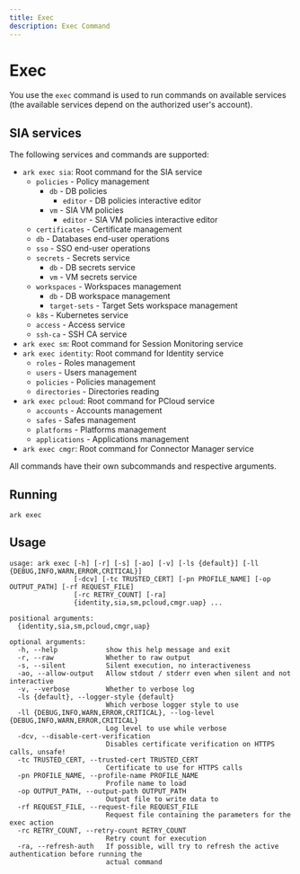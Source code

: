 ```yaml
---
title: Exec
description: Exec Command
---
```


# Exec

You use the `exec` command is used to run commands on available services (the available services depend on the authorized user's account).

## SIA services

The following services and commands are supported:

- `ark exec sia`: Root command for the SIA service
    - `policies` - Policy management
        - `db` - DB policies
            - `editor` - DB policies interactive editor
        - `vm` - SIA VM policies
            - `editor` - SIA VM policies interactive editor
    - `certificates` - Certificate management
    - `db` - Databases end-user operations
    - `sso` - SSO end-user operations
    - `secrets` - Secrets service
        - `db` - DB secrets service
        - `vm` - VM secrets service
    - `workspaces` - Workspaces management
        - `db` - DB workspace management
        - `target-sets` - Target Sets workspace management
    - `k8s` - Kubernetes service
    - `access` - Access service
    - `ssh-ca` - SSH CA service
- `ark exec sm`: Root command for Session Monitoring service
- `ark exec identity`: Root command for Identity service
    - `roles` - Roles management
    - `users` - Users management
    - `policies` - Policies management
    - `directories` - Directories reading
- `ark exec pcloud`: Root command for PCloud service
    - `accounts` - Accounts management
    - `safes` - Safes management
    - `platforms` - Platforms management
    - `applications` - Applications management
- `ark exec cmgr`: Root command for Connector Manager service

All commands have their own subcommands and respective arguments.

## Running
```shell linenums="0"
ark exec
```

## Usage
```shell
usage: ark exec [-h] [-r] [-s] [-ao] [-v] [-ls {default}] [-ll {DEBUG,INFO,WARN,ERROR,CRITICAL}]
                [-dcv] [-tc TRUSTED_CERT] [-pn PROFILE_NAME] [-op OUTPUT_PATH] [-rf REQUEST_FILE]
                [-rc RETRY_COUNT] [-ra]
                {identity,sia,sm,pcloud,cmgr.uap} ...

positional arguments:
  {identity,sia,sm,pcloud,cmgr,uap}

optional arguments:
  -h, --help            show this help message and exit
  -r, --raw             Whether to raw output
  -s, --silent          Silent execution, no interactiveness
  -ao, --allow-output   Allow stdout / stderr even when silent and not interactive
  -v, --verbose         Whether to verbose log
  -ls {default}, --logger-style {default}
                        Which verbose logger style to use
  -ll {DEBUG,INFO,WARN,ERROR,CRITICAL}, --log-level {DEBUG,INFO,WARN,ERROR,CRITICAL}
                        Log level to use while verbose
  -dcv, --disable-cert-verification
                        Disables certificate verification on HTTPS calls, unsafe!
  -tc TRUSTED_CERT, --trusted-cert TRUSTED_CERT
                        Certificate to use for HTTPS calls
  -pn PROFILE_NAME, --profile-name PROFILE_NAME
                        Profile name to load
  -op OUTPUT_PATH, --output-path OUTPUT_PATH
                        Output file to write data to
  -rf REQUEST_FILE, --request-file REQUEST_FILE
                        Request file containing the parameters for the exec action
  -rc RETRY_COUNT, --retry-count RETRY_COUNT
                        Retry count for execution
  -ra, --refresh-auth   If possible, will try to refresh the active authentication before running the
                        actual command
```